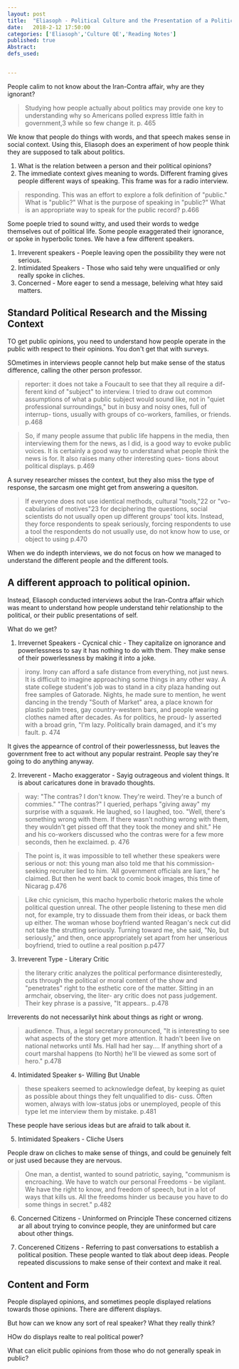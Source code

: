 ```yaml
---
layout: post
title:  "Eliasoph - Political Culture and the Presentation of a Political Self"
date:   2018-2-12 17:50:00
categories: ['Eliasoph','Culture QE','Reading Notes']
published: true
Abstract:
defs_used:


---
```


People calim to not know about the Iran-Contra affair, why are they ignorant?

>Studying how people actually about politics may provide one key to understanding why so Americans polled express little faith in government,3 while so few change it. p. 465

We know that people do things with words, and that speech makes sense in social context. Using this, Eliasoph does an experiment of how people think they are supposed to talk about politics.

1. What is the relation between a person and their political opinions?
2. The immediate context gives meaning to words. Different framing gives people different ways of speaking. This frame was for a radio interview.

>responding. This was an effort to explore a folk definition of "public." What is "public?" What is the purpose of speaking in "public?" What is an appropriate way to speak for the public record? p.466

Some poeple tried to sound witty, and used their words to wedge themselves out of political life. Some people exaggerated their ignorance, or  spoke in hyperbolic tones. We have a few different speakers.
1. Irreverent speakers - Poeple leaving open the possibility they were not serious.
2. Intimidated Speakers - Those who said tehy were unqualified or only really spoke in cliches.
3. Concerned - More eager to send a message, beleiving what htey said matters.

## Standard Political Research and the Missing Context

TO get public opinions, you need to understand how people operate in the public with respect to their opinions. You don't get that with surveys.

SOmetimes in interviews people cannot help but make sense of the status difference, calling the other person professor.

>reporter: it does not take a Foucault to see that they all require a dif- ferent kind of "subject" to interview. I tried to draw out common assumptions of what a public subject would sound like, not in "quiet professional surroundings," but in busy and noisy ones, full of interrup- tions, usually with groups of co-workers, families, or friends. p.468

>So, if many people assume that public life happens in the media, then interviewing them for the news, as I did, is a good way to evoke public voices. It is certainly a good way to understand what people think the news is for. It also raises many other interesting ques- tions about political displays. p.469

A survey researcher misses the context, but they also miss the type of response, the sarcasm one might get from answering a quesiton.

>If everyone does not use identical methods, cultural "tools,"22 or "vo- cabularies of motives"23 for deciphering the questions, social scientists do not usually open up different groups' tool kits. Instead, they force respondents to speak seriously, forcing respondents to use a tool the respondents do not usually use, do not know how to use, or object to using p.470

When we do indepth interviews, we do not focus on how we managed to understand the different people and the different tools.

## A different approach to political opinion.

Instead, Eliasoph conducted interviews aobut the Iran-Contra affair which was meant to understand how people understand tehir relationship to the political, or their public presentations of self.

What do we get?
1. Irrevernet Speakers - Cycnical chic - They capitalize on ignorance and powerlessness to say it has nothing to do with them. They make sense of their powerlessness by making it into a joke.  

>irony. Irony can afford a safe distance from everything, not just news. It is difficult to imagine approaching some things in any other way. A state college student's job was to stand in a city plaza handing out free samples of Gatorade. Nights, he made sure to mention, he went dancing in the trendy "South of Market" area, a place known for plastic palm trees, gay country-western bars, and people wearing clothes named after decades. As for politics, he proud- ly asserted with a broad grin, "I'm lazy. Politically brain damaged, and it's my fault. p. 474

It gives the appearnce of control of their powerlessnesss, but leaves the government free to act without any popular restraint. People say they're going to do anything anyway.

2. Irreverent - Macho exaggerator - Sayig outrageous and violent things. It is about caricatures done in bravado thoughts.

>way: "The contras? I don't know. They're weird. They're a bunch of commies." "The contras?" I queried, perhaps "giving away" my surprise with a squawk. He laughed, so I laughed, too. "Well, there's something wrong with them. If there wasn't nothing wrong with them, they wouldn't get pissed off that they took the money and shit." He and his co-workers discussed who the contras were for a few more seconds, then he exclaimed. p. 476

>The point is, it was impossible to tell whether these speakers were serious or not: this young man also told me that his commission-seeking recruiter lied to him. 'All government officials are liars," he claimed. But then he went back to comic book images, this time of Nicarag p.476


>Like chic cynicism, this macho hyperbolic rhetoric makes the whole political question unreal. The other people listening to these men did not, for example, try to dissuade them from their ideas, or back them up either. The woman whose boyfriend wanted Reagan's neck cut did not take the strutting seriously. Turning toward me, she said, "No, but seriously," and then, once appropriately set apart from her unserious boyfriend, tried to outline a real position p.p477

3. Irreverent Type - Literary Critic
>the literary critic analyzes the political performance disinterestedly, cuts through the political or moral content of the show and "penetrates" right to the esthetic core of the matter. Sitting in an armchair, observing, the liter- ary critic does not pass judgement. Their key phrase is a passive, "It appears.. p.478

Irreverents do not necessarilyt hink about things as right or wrong.
>audience. Thus, a legal secretary pronounced, "It is interesting to see what aspects of the story get more attention. It hadn't been live on national networks until Ms. Hall had her say.... If anything short of a court marshal happens (to North) he'll be viewed as some sort of hero." p.478

4. Intimidated Speaker s- Willing But Unable
>these speakers seemed to acknowledge defeat, by keeping as quiet as possible about things they felt unqualified to dis- cuss. Often women, always with low-status jobs or unemployed, people of this type let me interview them by mistake. p.481

These people have serious ideas but are afraid to talk about it.

5. Intimidated Speakers - Cliche Users

People draw on cliches to make sense of things, and could be genuinely felt or just used because they are nervous.
>One man, a dentist, wanted to sound patriotic,
saying, "communism is encroaching. We have to watch our personal
Freedoms - be vigilant. We have the right to know, and freedom of
speech, but in a lot of ways that kills us. All the freedoms hinder us
because you have to do some things in secret." p.482

6. Concerned Citizens - Uninformed on Principle
These concerned citizens ar all about trying to convince people, they are uninformed but care about other things.

7. Concerened Citizens - Referring to past conversations to establish a political position.
These people wanted to tlak about deep ideas. People repeated discussions to make sense of their context and make it real.

## Content and Form

People displayed opinions, and sometimes people displayed relations towards those opinions. There are different displays.

But how can we know any sort of real speaker? What they really think?

HOw do displays realte to real political power?

What can elicit public opinions from those who do not generally speak in public?

